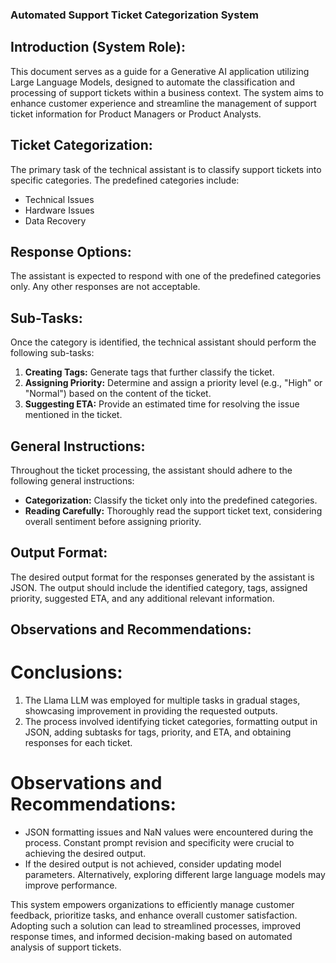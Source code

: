 ### **Automated Support Ticket Categorization System**

## Introduction (System Role):

This document serves as a guide for a Generative AI application utilizing Large Language Models, designed to automate the classification and processing of support tickets within a business context. The system aims to enhance customer experience and streamline the management of support ticket information for Product Managers or Product Analysts.

## Ticket Categorization:

The primary task of the technical assistant is to classify support tickets into specific categories. The predefined categories include:

* Technical Issues
* Hardware Issues
* Data Recovery

## Response Options:

The assistant is expected to respond with one of the predefined categories only. Any other responses are not acceptable.

## Sub-Tasks:

Once the category is identified, the technical assistant should perform the following sub-tasks:

1. **Creating Tags:** Generate tags that further classify the ticket.
2. **Assigning Priority:** Determine and assign a priority level (e.g., "High" or "Normal") based on the content of the ticket.
3. **Suggesting ETA:** Provide an estimated time for resolving the issue mentioned in the ticket.

## General Instructions:

Throughout the ticket processing, the assistant should adhere to the following general instructions:

* **Categorization:** Classify the ticket only into the predefined categories.
* **Reading Carefully:** Thoroughly read the support ticket text, considering overall sentiment before assigning priority.

## Output Format:

The desired output format for the responses generated by the assistant is JSON. The output should include the identified category, tags, assigned priority, suggested ETA, and any additional relevant information.

## Observations and Recommendations:

# **Conclusions:**
1. The Llama LLM was employed for multiple tasks in gradual stages, showcasing improvement in providing the requested outputs.
2. The process involved identifying ticket categories, formatting output in JSON, adding subtasks for tags, priority, and ETA, and obtaining responses for each ticket.

# **Observations and Recommendations:**
* JSON formatting issues and NaN values were encountered during the process. Constant prompt revision and specificity were crucial to achieving the desired output.
* If the desired output is not achieved, consider updating model parameters. Alternatively, exploring different large language models may improve performance.

This system empowers organizations to efficiently manage customer feedback, prioritize tasks, and enhance overall customer satisfaction. Adopting such a solution can lead to streamlined processes, improved response times, and informed decision-making based on automated analysis of support tickets.
